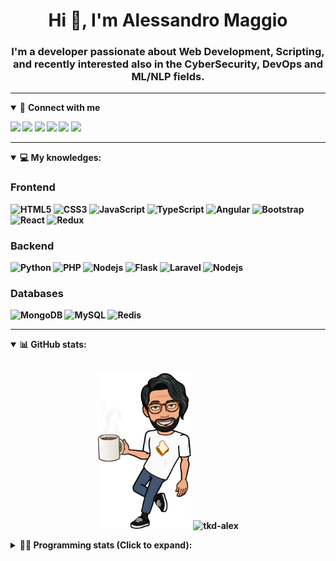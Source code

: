 <h1 align="center">Hi 👋, I'm Alessandro Maggio</h1>
<h3 align="center">I'm a developer passionate about Web Development, Scripting, and recently interested also in the CyberSecurity, DevOps and ML/NLP fields.</h3>

____

<details open>
<summary>🤝 <b>Connect with me<b></summary>

<p align = "center">

[<img src="https://img.shields.io/badge/twitter-1DA1F2.svg?&style=for-the-badge&logo=twitter&logoColor=white" />](https://twitter.com/TkdAxel)
[<img src ="https://img.shields.io/badge/portfolio-web-%23.svg?&style=for-the-badge&logo=&logoColor=white%22">](https://alessandromaggio.it/)
[<img src ="https://img.shields.io/badge/Telegram-1ca0f1.svg?&style=for-the-badge&logo=Telegram&logoColor=white%22&link=https://t.me/TkdAlex">](https://t.me/TkdAlex/)
[<img src="https://img.shields.io/badge/gmail-c14438.svg?&style=for-the-badge&logo=Gmail&logoColor=white&link=mailto:alex.tkd.alex@gmail.com"/>](mailto:alex.tkd.alex@gmail.com)
[<img src="https://img.shields.io/badge/linkedin-0077B5.svg?&style=for-the-badge&logo=linkedin&logoColor=white" />](https://www.linkedin.com/in/aalessandromaggio/)
[<img src = "https://img.shields.io/badge/instagram-E4405F.svg?&style=for-the-badge&logo=instagram&logoColor=white">](https://www.instagram.com/tkd_alex/)
<!--- [![Visits Badge](https://badges.pufler.dev/visits/tkd-alex/tkd-alex?style=for-the-badge&color=blue)](https://github.com/tkd-alex/tkd-alex) -->

</p>

</details>

---

<details open>
<summary>💻 <b>My knowledges</b>: </summary>

### Frontend
![HTML5](https://img.shields.io/badge/-HTML5-E34F26.svg?style=for-the-badge&logo=html5&logoColor=ffffff)
![CSS3](https://img.shields.io/badge/-CSS3-1572B6.svg?style=for-the-badge&logo=css3)
![JavaScript](https://img.shields.io/badge/-JavaScript-282C34?style=for-the-badge&logo=javascript)
![TypeScript](https://img.shields.io/badge/-TypeScript-007ACC?style=for-the-badge&logo=typescript)
![Angular](https://img.shields.io/badge/-Angular-DD0031?style=for-the-badge&logo=angular)
![Bootstrap](https://img.shields.io/badge/-Bootstrap-563D7C.svg?style=for-the-badge&logo=bootstrap)
![React](https://img.shields.io/badge/-React-282C34.svg?style=for-the-badge&logo=react&logoColor=ffffff)
![Redux](https://img.shields.io/badge/-Redux-764ABC.svg?style=for-the-badge&logo=redux)

### Backend
![Python](https://img.shields.io/badge/-Python-3776AB.svg?style=for-the-badge&logo=Python&logoColor=ffffff)
![PHP](https://img.shields.io/badge/-PHP-777BB4.svg?style=for-the-badge&logo=PHP&logoColor=ffffff)
![Nodejs](https://img.shields.io/badge/-Bash-4EAA25.svg?style=for-the-badge&logo=gnu-bash&logoColor=ffffff)
![Flask](https://img.shields.io/badge/-Flask-282C34.svg?style=for-the-badge&logo=flask)
![Laravel](https://img.shields.io/badge/-Laravel-FF2D20.svg?style=for-the-badge&logo=laravel&logoColor=ffffff)
![Nodejs](https://img.shields.io/badge/-Nodejs-339933.svg?style=for-the-badge&logo=Node.js&logoColor=ffffff)

### Databases
![MongoDB](https://img.shields.io/badge/-MongoDB-47A248?style=for-the-badge&logo=mongodb&logoColor=ffffff)
![MySQL](https://img.shields.io/badge/-MySQL-4479A1?style=for-the-badge&logo=mysql&logoColor=ffffff)
![Redis](https://img.shields.io/badge/-Redis-DC382D?style=for-the-badge&logo=Redis&logoColor=ffffff)

</details>

---

<details open>
 <summary>📊 <b>GitHub stats</b>: </summary>

<br>

<p align = "center">
    <img src="https://raw.githubusercontent.com/Tkd-Alex/tkd-alex/master/images/321517cd-ff68-41a7-b0d1-e765680568a7-8b6448d9-c944-4146-b633-adbdd25cb471-v1.png" height="250" />
    <img src="https://github-readme-stats.vercel.app/api?username=tkd-alex&show_icons=true&count_private=true&hide_border=true&line_height=25" alt="tkd-alex">
</p>

</design>

<details>
 <summary>👨‍💻 <b>Programming stats (Click to expand)</b>: </summary>
 
<!--START_SECTION:waka-->
![Code Time](http://img.shields.io/badge/Code%20Time-2%2C536%20hrs%2039%20mins-blue)

**I'm an Early 🐤** 

```text
🌞 Morning      172 commits       █████░░░░░░░░░░░░░░░░░░░░   19.88 % 
🌆 Daytime      350 commits       ██████████░░░░░░░░░░░░░░░   40.46 % 
🌃 Evening      315 commits       █████████░░░░░░░░░░░░░░░░   36.42 % 
🌙 Night         28 commits       ░░░░░░░░░░░░░░░░░░░░░░░░░   03.24 % 

```
📅 **I'm Most Productive on Wednesday** 

```text
Monday         128 commits       ███░░░░░░░░░░░░░░░░░░░░░░   14.80 % 
Tuesday        120 commits       ███░░░░░░░░░░░░░░░░░░░░░░   13.87 % 
Wednesday      165 commits       ████░░░░░░░░░░░░░░░░░░░░░   19.08 % 
Thursday       146 commits       ████░░░░░░░░░░░░░░░░░░░░░   16.88 % 
Friday         149 commits       ████░░░░░░░░░░░░░░░░░░░░░   17.23 % 
Saturday       100 commits       ███░░░░░░░░░░░░░░░░░░░░░░   11.56 % 
Sunday          57 commits       █░░░░░░░░░░░░░░░░░░░░░░░░   06.59 % 

```


📊 **This Week I Spent My Time On** 

```text
⌚︎ Time Zone: Europe/Rome

💬 Programming Languages: 
No Activity Tracked This Week

🔥 Editors: 
No Activity Tracked This Week

💻 Operating System: 
No Activity Tracked This Week

```

**I Mostly Code in Python** 

```text
Python                   32 repos            ██████████░░░░░░░░░░░░░░░   41.03 % 
JavaScript               13 repos            ████░░░░░░░░░░░░░░░░░░░░░   16.67 % 
PHP                      5 repos             █░░░░░░░░░░░░░░░░░░░░░░░░   06.41 % 
HTML                     5 repos             █░░░░░░░░░░░░░░░░░░░░░░░░   06.41 % 
CSS                      5 repos             █░░░░░░░░░░░░░░░░░░░░░░░░   06.41 % 

```



 Last Updated on 13/02/2023 06:08:00 UTC
<!--END_SECTION:waka-->

</details>
